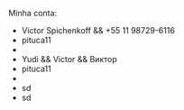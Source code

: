 Minha conta:
- Victor Spichenkoff && +55 11 98729-6116
- pituca11
- 
- Yudi && Victor && Виктор
- pituca11
- 
- sd
- sd